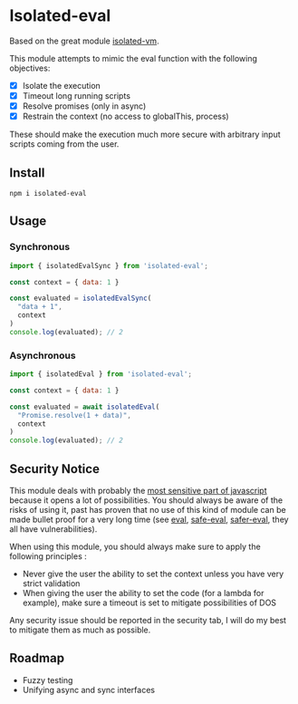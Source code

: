 # Isolated-eval

Based on the great module [isolated-vm](https://github.com/laverdet/isolated-vm).

This module attempts to mimic the eval function with the following objectives:
- [x] Isolate the execution
- [x] Timeout long running scripts
- [x] Resolve promises (only in async)
- [x] Restrain the context (no access to globalThis, process)

These should make the execution much more secure with arbitrary input scripts coming from the user.

## Install

```
npm i isolated-eval
```


## Usage

### Synchronous

```js
import { isolatedEvalSync } from 'isolated-eval';

const context = { data: 1 }

const evaluated = isolatedEvalSync(
  "data + 1",
  context
)
console.log(evaluated); // 2
```

### Asynchronous

```js
import { isolatedEval } from 'isolated-eval';

const context = { data: 1 }

const evaluated = await isolatedEval(
  "Promise.resolve(1 + data)",
  context
)
console.log(evaluated); // 2
```

## Security Notice

This module deals with probably the [most sensitive part of javascript](https://javascript.plainenglish.io/javascript-eval-is-it-evil-a8cd935d0daa) because it opens a lot of possibilities. You should always be aware of the risks of using it, past has proven that no use of this kind of module can be made bullet proof for a very long time (see [eval](https://www.npmjs.com/package/eval), [safe-eval](https://www.npmjs.com/package/safe-eval), [safer-eval](https://www.npmjs.com/package/safer-eval), they all have vulnerabilities).

When using this module, you should always make sure to apply the following principles :
- Never give the user the ability to set the context unless you have very strict validation
- When giving the user the ability to set the code (for a lambda for example), make sure a timeout is set to mitigate possibilities of DOS

Any security issue should be reported in the security tab, I will do my best to mitigate them as much as possible.

## Roadmap

- Fuzzy testing
- Unifying async and sync interfaces


